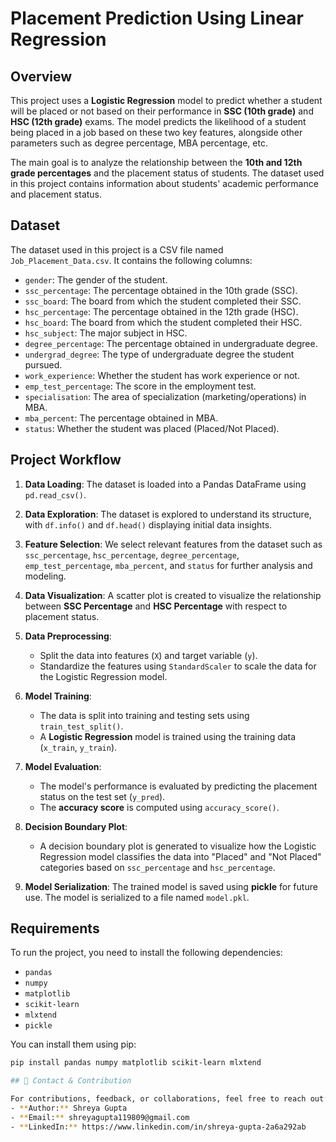 # Placement Prediction Using Linear Regression

## Overview

This project uses a **Logistic Regression** model to predict whether a student will be placed or not based on their performance in **SSC (10th grade)** and **HSC (12th grade)** exams. The model predicts the likelihood of a student being placed in a job based on these two key features, alongside other parameters such as degree percentage, MBA percentage, etc.

The main goal is to analyze the relationship between the **10th and 12th grade percentages** and the placement status of students. The dataset used in this project contains information about students' academic performance and placement status.

## Dataset

The dataset used in this project is a CSV file named `Job_Placement_Data.csv`. It contains the following columns:
- `gender`: The gender of the student.
- `ssc_percentage`: The percentage obtained in the 10th grade (SSC).
- `ssc_board`: The board from which the student completed their SSC.
- `hsc_percentage`: The percentage obtained in the 12th grade (HSC).
- `hsc_board`: The board from which the student completed their HSC.
- `hsc_subject`: The major subject in HSC.
- `degree_percentage`: The percentage obtained in undergraduate degree.
- `undergrad_degree`: The type of undergraduate degree the student pursued.
- `work_experience`: Whether the student has work experience or not.
- `emp_test_percentage`: The score in the employment test.
- `specialisation`: The area of specialization (marketing/operations) in MBA.
- `mba_percent`: The percentage obtained in MBA.
- `status`: Whether the student was placed (Placed/Not Placed).

## Project Workflow

1. **Data Loading**:
   The dataset is loaded into a Pandas DataFrame using `pd.read_csv()`.

2. **Data Exploration**:
   The dataset is explored to understand its structure, with `df.info()` and `df.head()` displaying initial data insights.

3. **Feature Selection**:
   We select relevant features from the dataset such as `ssc_percentage`, `hsc_percentage`, `degree_percentage`, `emp_test_percentage`, `mba_percent`, and `status` for further analysis and modeling.

4. **Data Visualization**:
   A scatter plot is created to visualize the relationship between **SSC Percentage** and **HSC Percentage** with respect to placement status.

5. **Data Preprocessing**:
   - Split the data into features (`X`) and target variable (`y`).
   - Standardize the features using `StandardScaler` to scale the data for the Logistic Regression model.

6. **Model Training**:
   - The data is split into training and testing sets using `train_test_split()`.
   - A **Logistic Regression** model is trained using the training data (`x_train`, `y_train`).

7. **Model Evaluation**:
   - The model's performance is evaluated by predicting the placement status on the test set (`y_pred`).
   - The **accuracy score** is computed using `accuracy_score()`.

8. **Decision Boundary Plot**:
   - A decision boundary plot is generated to visualize how the Logistic Regression model classifies the data into "Placed" and "Not Placed" categories based on `ssc_percentage` and `hsc_percentage`.

9. **Model Serialization**:
   The trained model is saved using **pickle** for future use. The model is serialized to a file named `model.pkl`.

## Requirements

To run the project, you need to install the following dependencies:
- `pandas`
- `numpy`
- `matplotlib`
- `scikit-learn`
- `mlxtend`
- `pickle`

You can install them using pip:
```bash
pip install pandas numpy matplotlib scikit-learn mlxtend

## 📩 Contact & Contribution

For contributions, feedback, or collaborations, feel free to reach out:  
- **Author:** Shreya Gupta
- **Email:** shreyagupta119809@gmail.com
- **LinkedIn:** https://www.linkedin.com/in/shreya-gupta-2a6a292ab

